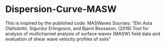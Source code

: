 # Dispersion-Curve-MASW
This is inspired by the published code: MASWaves
Sourses: "Elin Asta Olafsdottir, Sigurdur Erlingsson, and Bjarni Bessason, (2018).Tool for analysis of multichannel analysis of surface waves (MASW) field data and evaluation of shear wave velocity profiles of soils"
